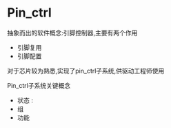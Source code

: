 # Pin_ctrl

抽象而出的软件概念:引脚控制器,主要有两个作用

- 引脚复用
- 引脚配置

对于芯片较为熟悉,实现了pin_ctrl子系统,供驱动工程师使用

Pin_ctrl子系统关键概念

- 状态 :  
- 组
- 功能